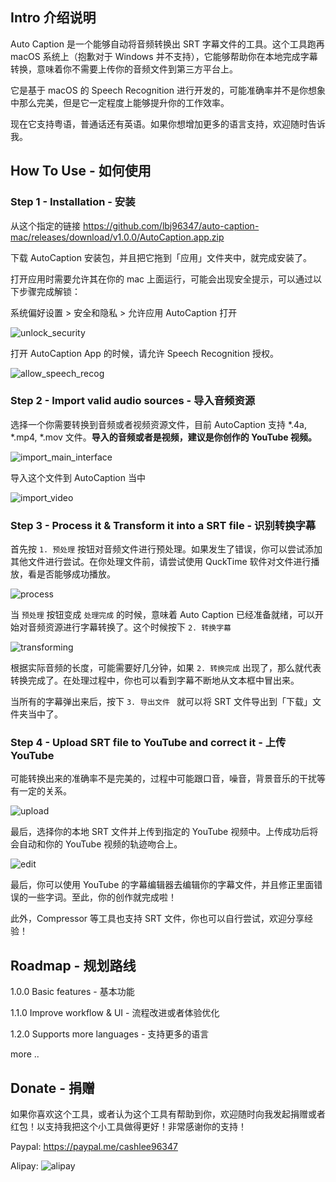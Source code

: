 ## Intro 介绍说明

Auto Caption 是一个能够自动将音频转换出 SRT 字幕文件的工具。这个工具跑再 macOS 系统上（抱歉对于 Windows 并不支持），它能够帮助你在本地完成字幕转换，意味着你不需要上传你的音频文件到第三方平台上。

它是基于 macOS 的 Speech Recognition 进行开发的，可能准确率并不是你想象中那么完美，但是它一定程度上能够提升你的工作效率。

现在它支持粤语，普通话还有英语。如果你想增加更多的语言支持，欢迎随时告诉我。



## How To Use - 如何使用

### Step 1 -  Installation - 安装

从这个指定的链接 https://github.com/lbj96347/auto-caption-mac/releases/download/v1.0.0/AutoCaption.app.zip

下载 AutoCaption 安装包，并且把它拖到「应用」文件夹中，就完成安装了。

打开应用时需要允许其在你的 mac 上面运行，可能会出现安全提示，可以通过以下步骤完成解锁：

系统偏好设置 > 安全和隐私 > 允许应用 AutoCaption 打开

![unlock_security](./images/unlock_security.png)

打开 AutoCaption App 的时候，请允许 Speech Recognition 授权。

![allow_speech_recog](./images/allow_speech_recog.png)

### Step 2 - Import valid audio sources - 导入音频资源

选择一个你需要转换到音频或者视频资源文件，目前 AutoCaption 支持 *.4a, *.mp4, *.mov 文件。**导入的音频或者是视频，建议是你创作的 YouTube 视频。**

![import_main_interface](./images/import_main_interface.png)

导入这个文件到 AutoCaption 当中

![import_video](./images/import_video.png)

### Step 3 -  Process it & Transform it into a SRT file - 识别转换字幕

首先按 `1. 预处理` 按钮对音频文件进行预处理。如果发生了错误，你可以尝试添加其他文件进行尝试。在你处理文件前，请尝试使用 QuckTime 软件对文件进行播放，看是否能够成功播放。

![process](./images/process.png)

当 `预处理` 按钮变成 `处理完成` 的时候，意味着 Auto Caption 已经准备就绪，可以开始对音频资源进行字幕转换了。这个时候按下 `2. 转换字幕`

![transforming](./images/transforming.png)  

根据实际音频的长度，可能需要好几分钟，如果 `2. 转换完成` 出现了，那么就代表转换完成了。在处理过程中，你也可以看到字幕不断地从文本框中冒出来。

当所有的字幕弹出来后，按下 `3. 导出文件 ` 就可以将 SRT 文件导出到「下载」文件夹当中了。

### Step 4 - Upload SRT file to YouTube and correct it - 上传 YouTube

可能转换出来的准确率不是完美的，过程中可能跟口音，噪音，背景音乐的干扰等有一定的关系。

![upload](./images/upload.png)

最后，选择你的本地 SRT 文件并上传到指定的 YouTube 视频中。上传成功后将会自动和你的 YouTube 视频的轨迹吻合上。

![edit](./images/edit.png)

最后，你可以使用 YouTube 的字幕编辑器去编辑你的字幕文件，并且修正里面错误的一些字词。至此，你的创作就完成啦！

此外，Compressor 等工具也支持 SRT 文件，你也可以自行尝试，欢迎分享经验！

## Roadmap - 规划路线

1.0.0 Basic features - 基本功能

1.1.0 Improve workflow & UI - 流程改进或者体验优化

1.2.0 Supports more languages - 支持更多的语言

more .. 

## Donate - 捐赠

如果你喜欢这个工具，或者认为这个工具有帮助到你，欢迎随时向我发起捐赠或者红包！以支持我把这个小工具做得更好！非常感谢你的支持！

Paypal: https://paypal.me/cashlee96347

Alipay: ![alipay](./images/alipay.JPG)



